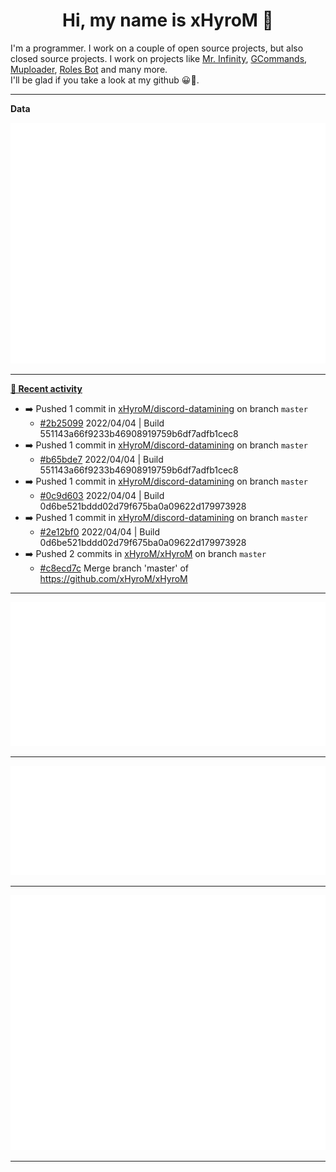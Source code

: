 <p align="center">
    <!-- <img src="https://avatars.githubusercontent.com/u/56601352" width="192" alt="hyro's pfp" /> -->
    <h1 align="center">Hi, my name is xHyroM 👋</h1>
</p>

I'm a programmer. I work on a couple of open source projects, but also closed source projects. I work on projects like [Mr. Infinity](https://discord.com/oauth2/authorize?client_id=720321585625694239&scope=bot%20applications.commands&permissions=8&redirect_uri=https://blobs.gq/imanager&prompt=consent&response_type=code), [GCommands](https://github.com/Garlic-Team/GCommands), [Muploader](https://github.com/xHyroM/Muploder), [Roles Bot](https://github.com/xHyroM/roles-bot) and many more.  
I'll be glad if you take a look at my github 😀👀.

___
**Data**

<img src="https://github.com/xHyroM/xHyroM/blob/master/.cache/base.svg">

___

**[📰 Recent activity](https://github.com/xHyroM)**
* ➡️ Pushed 1 commit in [xHyroM/discord-datamining](https://github.com/xHyroM/discord-datamining) on branch `master`
  * [#2b25099](https://github.com/xHyroM/discord-datamining/commit/2b25099) 2022/04/04 | Build 551143a66f9233b46908919759b6df7adfb1cec8
* ➡️ Pushed 1 commit in [xHyroM/discord-datamining](https://github.com/xHyroM/discord-datamining) on branch `master`
  * [#b65bde7](https://github.com/xHyroM/discord-datamining/commit/b65bde7) 2022/04/04 | Build 551143a66f9233b46908919759b6df7adfb1cec8
* ➡️ Pushed 1 commit in [xHyroM/discord-datamining](https://github.com/xHyroM/discord-datamining) on branch `master`
  * [#0c9d603](https://github.com/xHyroM/discord-datamining/commit/0c9d603) 2022/04/04 | Build 0d6be521bddd02d79f675ba0a09622d179973928
* ➡️ Pushed 1 commit in [xHyroM/discord-datamining](https://github.com/xHyroM/discord-datamining) on branch `master`
  * [#2e12bf0](https://github.com/xHyroM/discord-datamining/commit/2e12bf0) 2022/04/04 | Build 0d6be521bddd02d79f675ba0a09622d179973928
* ➡️ Pushed 2 commits in [xHyroM/xHyroM](https://github.com/xHyroM/xHyroM) on branch `master`
  * [#c8ecd7c](https://github.com/xHyroM/xHyroM/commit/c8ecd7c) Merge branch &#39;master&#39; of https://github.com/xHyroM/xHyroM


___

<img src="https://github.com/xHyroM/xHyroM/blob/master/.cache/isocalendar.svg">

___

<img src="https://github.com/xHyroM/xHyroM/blob/master/.cache/languages.svg">

___

<img src="https://github.com/xHyroM/xHyroM/blob/master/.cache/achievements.svg">

___
